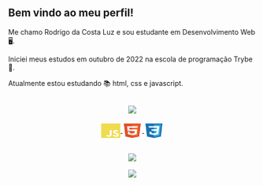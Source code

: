 ## Bem vindo ao meu perfil!

Me chamo Rodrigo da Costa Luz e sou estudante em Desenvolvimento Web 🖥️.

Iniciei meus estudos em outubro de 2022 na escola de programação Trybe 🚀.

Atualmente estou estudando 📚 html, css e javascript. 



<br>

<!-- GITHUB STATUS -->
<div align="center">
  <a href="https://github.com/RodrigoDaCostaLuz">
  <img height="180em" src="https://github-readme-stats.vercel.app/api?username=RodrigoDaCostaLuz&show_icons=true&theme=codeSTACKr&include_all_commits=true&count_private=true"/>
 <div style="display: inline_block"><br>
  <img align="center" alt="RLuz-Js" height="30" width="40" src="https://raw.githubusercontent.com/devicons/devicon/master/icons/javascript/javascript-plain.svg">
   <img align="center" alt="RLuz-HTML" height="30" width="40" src="https://raw.githubusercontent.com/devicons/devicon/master/icons/html5/html5-original.svg">
   <img align="center" alt="RLuz-CSS" height="30" width="40" src="https://raw.githubusercontent.com/devicons/devicon/master/icons/css3/css3-original.svg">
</div>
</div>
<br>
<!-- REDES SOCIAIS -->
<div align="center">

  <a href="https://www.linkedin.com/in/rodrigodacostaluz/" target="_blank"><img src="https://img.shields.io/badge/-LinkedIn-%230077B5?style=for-the-badge&logo=linkedin&logoColor=white" target="_blank"></a>  
  
  ![](https://visitor-badge.glitch.me/badge?page_id=RodrigoDaCostaLuz)
</div>
